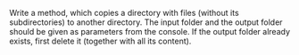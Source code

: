 Write a method, which copies a directory with files (without its subdirectories) to another directory. The input folder and the output folder should be given as parameters from the console. If the output folder already exists, first delete it (together with all its content).
